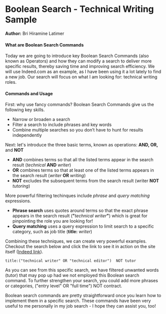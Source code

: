 # Boolean Search - Technical Writing Sample
**Author:** Bri Hiramine Latimer

#### What are Boolean Search Commands
Today we are going to introduce key Boolean Search Commands (also known as Operators) and how they can modify a search to deliver more specific results, thereby saving time and improving search efficiency. We will use Indeed.com as an example, as I have been using it a lot lately to find a new job. Our search will focus on what I am looking for: technical writing roles.

#### Commands and Usage
First: why use fancy commands?
Boolean Search Commands give us the following key skills. 
   - Narrow or broaden a search
   - Filter a search to include phrases and key words
   - Combine multiple searches so you don’t have to hunt for results independently 

Next: let's introduce the three basic terms, known as operations:
**AND, OR,** and **NOT**
 - **AND** combines terms so that all the listed terms appear in the search result (*technical* **AND** *writer*)
 - **OR** combines terms so that at least one of the listed terms appears in the search result (*writer* **OR** *writing*)
 - **NOT** excludes the subsequent terms from the search result (writer **NOT** *tutoring*)

More powerful filtering techinques include _phrase_ and _query matching_ expressions.
 - **Phrase search** uses quotes around terms so that the exact phrase appears in the search result (**"**_technical writer_**"**) which is great for pinpointing the role you are looking for!
 - **Query matching** uses a query expression to limit search to a specific category, such as job title (**title:** _writer_) 

Combining these techniques, we can create very powerful examples. Checkout the search below and click the link to see it in action on the site itself ([Indeed link](https://www.indeed.com/jobs?q=title%3A%28%22technical+writer%22+OR+%22technical+editor%22%29++NOT+tutor&l=Seattle%2C+WA&sort=date)).
```
title:("technical writer" OR "technical editor")  NOT tutor
```

As you can see from this specific search, we have filtered unwanted words (tutor) that may pop up had we not employed this Boolean search command. To further strengthen your search, you could add more phrases or categories, ("entry level" OR "full time") NOT contract. 

Boolean search commands are pretty straightforward once you learn how to implement them in a specific search. These commands have been very useful to me personally in my job search - I hope they can assist you, too!

